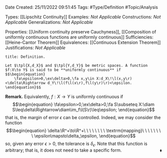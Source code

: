 <div class="topSpace"></div>

Date Created: 25/11/2022 09:51:45
Tags: #Type/Definition #Topic/Analysis

Types: [[Lipschitz Continuity]]
Examples: <i>Not Applicable</i>
Constructions: <i>Not Applicable</i>
Generalizations: <i>Not Applicable</i>

Properties: [[Uniform continuity preserve Cauchyness]], [[Composition of uniformly continuous functions are uniformly continuous]]
Sufficiencies: [[Heine-Cantor Theorem]]
Equivalences: [[Continuous Extension Theorem]]
Justifications: <i>Not Applicable</i>

``` ad-Definition
title: Definition.

Let $\tpl{X,d_X}$ and $\tpl{Y,d_Y}$ be metric spaces. A function $f:X\to Y$ is said to be **uniformly continuous** if
$$\begin{equation}
    \fa\epsilon>0,\ex\delta>0,\fa x,y\in X:d_X\!\l(x,y\r)<\delta\Rightarrow d_Y\!\l(f\l(x\r),f\l(y\r)\r)<\epsilon.
\end{equation}$$

```

<b>Remark.</b> Equivalently, $f:X\to Y$ is uniformly continuous if
$$\begin{equation}
    \fa\epsilon>0,\ex\delta>0,\fa S\subseteq X:\diam S\leq\delta\Rightarrow\diam\im_f\l(S\r)\leq\epsilon;
\end{equation}$$
that is, the margin of error $\epsilon$ can be controlled. Indeed, we may consider the function
$$\begin{equation}
    \delta:\R^+\to\R^+\ \ \ \ \ \ \ \ \textrm{mapping}\ \ \ \ \ \ \ \ \epsilon\mapsto\delta_\epsilon,
\end{equation}$$
so, given any error $\epsilon>0$, the tolerance is $\delta_\epsilon$. Note that this function is arbitrary; that is, it does not need to take a specific form.<span style="float:right;">$\blacklozenge$</span>
